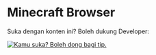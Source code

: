 # Minecraft Browser

Suka dengan konten ini? Boleh dukung Developer:

[![Kamu suka? Boleh dong bagi tip.](https://github.com/suryanicholas/mineweb/blob/main/volunteer.png)](https://teer.id/suryanicholas)
